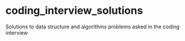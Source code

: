 # coding_interview_solutions
Solutions to data structure and algorithms problems asked in the coding interview
